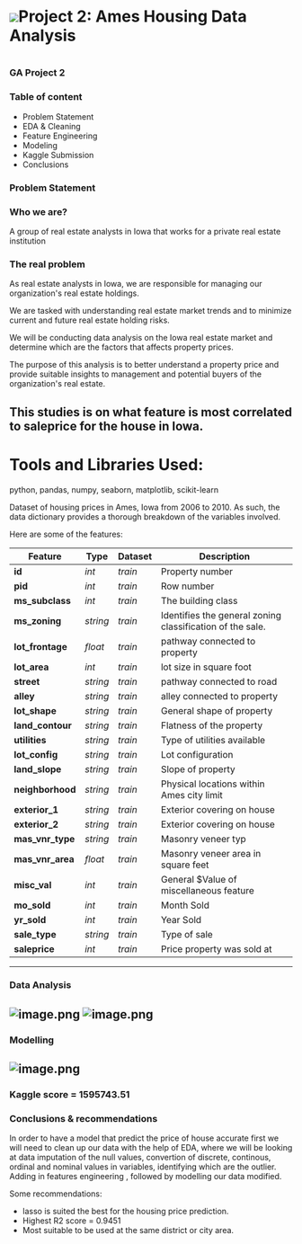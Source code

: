 # ![](https://ga-dash.s3.amazonaws.com/production/assets/logo-9f88ae6c9c3871690e33280fcf557f33.png)Project 2: Ames Housing Data Analysis

#

### GA Project 2

### Table of content
- Problem Statement
- EDA & Cleaning
- Feature Engineering
- Modeling 
- Kaggle Submission
- Conclusions

### Problem Statement

### Who we are?
A group of real estate analysts in Iowa that works for a private real estate institution 

### The real problem
As real estate analysts in Iowa, we are responsible for managing our organization's real estate holdings.

We are tasked with understanding real estate market trends and to minimize current and future real estate holding risks.

We will be conducting data analysis on the Iowa real estate market and determine which are the factors that affects property prices.

The purpose of this analysis is to better understand a property price and provide suitable insights to management and potential buyers of the organization's real estate.


This studies is on what feature is most correlated to saleprice for the house in Iowa.
---

# Tools and Libraries Used:
python, pandas, numpy, seaborn, matplotlib, scikit-learn

Dataset of housing prices in Ames, Iowa from 2006 to 2010. As such, the data dictionary provides a thorough breakdown of the variables involved.

Here are some of the features:

|Feature|Type|Dataset|Description|
|---|---|---|---|
|**id**|*int*|*train*|Property number
|**pid**|*int*|*train*|Row number
|**ms_subclass**|*int*|*train*|The building class
|**ms_zoning**|*string*|*train*|Identifies the general zoning classification of the sale.
|**lot_frontage**|*float*|*train*|pathway connected to property
|**lot_area**|*int*|*train*|lot size in square foot
|**street**|*string*|*train*|pathway connected to road
|**alley**|*string*|*train*|alley connected to property
|**lot_shape**|*string*|*train*|General shape of property
|**land_contour**|*string*|*train*|Flatness of the property
|**utilities**|*string*|*train*|Type of utilities available
|**lot_config**|*string*|*train*|Lot configuration
|**land_slope**|*string*|*train*|Slope of property
|**neighborhood**|*string*|*train*|Physical locations within Ames city limit
|**exterior_1**|*string*|*train*|Exterior covering on house
|**exterior_2**|*string*|*train*|Exterior covering on house
|**mas_vnr_type**|*string*|*train*|Masonry veneer typ
|**mas_vnr_area**|*float*|*train*|Masonry veneer area in square feet
|**misc_val**|*int*|*train*|General $Value of miscellaneous feature
|**mo_sold**|*int*|*train*|Month Sold
|**yr_sold**|*int*|*train*|Year Sold
|**sale_type**|*string*|*train*|Type of sale
|**saleprice**|*int*|*train*|Price property was sold at

---
### Data Analysis
![image.png](https://i.postimg.cc/zDpjvbVc/Untitlwqeed.png)
![image.png](https://i.postimg.cc/GhFbvRnV/Untitled.png)
---
### Modelling
![image.png](https://i.postimg.cc/kG5WKsBh/Untit3led.png)
---
### Kaggle score = 1595743.51
### Conclusions & recommendations
In order to have a model that predict the price of house accurate first we will need to clean up our data with the help of EDA, where we will be looking at data  imputation of the null values, convertion of discrete, continous, ordinal and nominal values in variables, identifying which are the outlier. Adding in features engineering , followed by modelling our data modified. 
 
Some recommendations:
- lasso is suited the best for the housing price prediction.
- Highest R2 score = 0.9451
- Most suitable to be used at the same district or city area.
